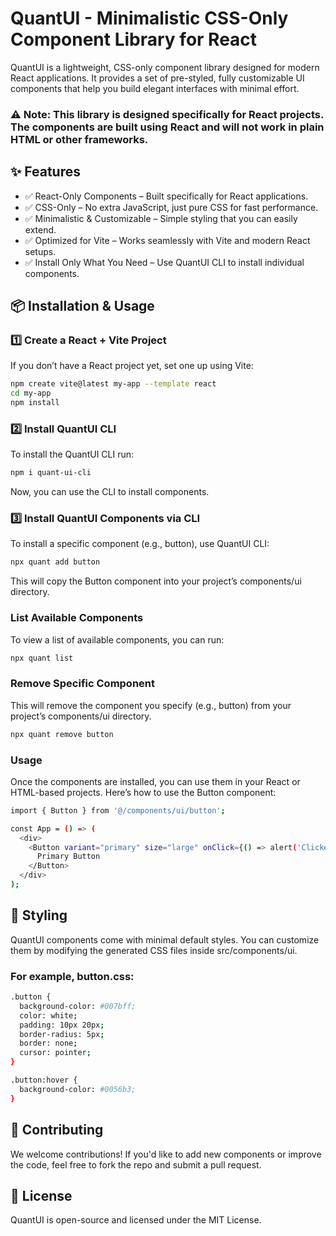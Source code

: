 # QuantUI - Minimalistic CSS-Only Component Library for React

QuantUI is a lightweight, CSS-only component library designed for modern React applications. It provides a set of pre-styled, fully customizable UI components that help you build elegant interfaces with minimal effort.

### ⚠️ Note: This library is designed specifically for React projects. The components are built using React and will not work in plain HTML or other frameworks.

## ✨ Features

- ✅ React-Only Components – Built specifically for React applications.
- ✅ CSS-Only – No extra JavaScript, just pure CSS for fast performance.
- ✅ Minimalistic & Customizable – Simple styling that you can easily extend.
- ✅ Optimized for Vite – Works seamlessly with Vite and modern React setups.
- ✅ Install Only What You Need – Use QuantUI CLI to install individual components.

## 📦 Installation & Usage

### 1️⃣ Create a React + Vite Project

If you don’t have a React project yet, set one up using Vite:

```bash
npm create vite@latest my-app --template react
cd my-app
npm install
```

### 2️⃣ Install QuantUI CLI

To install the QuantUI CLI run:

```bash
npm i quant-ui-cli
```

Now, you can use the CLI to install components.

### 3️⃣ Install QuantUI Components via CLI

To install a specific component (e.g., button), use QuantUI CLI:

```bash
npx quant add button
```

This will copy the Button component into your project’s components/ui directory.

### List Available Components

To view a list of available components, you can run:

```bash
npx quant list
```

### Remove Specific Component

This will remove the component you specify (e.g., button) from your project’s components/ui directory.

```bash
npx quant remove button
```

### Usage

Once the components are installed, you can use them in your React or HTML-based projects. Here’s how to use the Button component:

```bash
import { Button } from '@/components/ui/button';

const App = () => (
  <div>
    <Button variant="primary" size="large" onClick={() => alert('Clicked!')}>
      Primary Button
    </Button>
  </div>
);
```

## 🎨 Styling

QuantUI components come with minimal default styles. You can customize them by modifying the generated CSS files inside src/components/ui.

### For example, button.css:

```bash
.button {
  background-color: #007bff;
  color: white;
  padding: 10px 20px;
  border-radius: 5px;
  border: none;
  cursor: pointer;
}

.button:hover {
  background-color: #0056b3;
}
```

## 🔗 Contributing

We welcome contributions! If you'd like to add new components or improve the code, feel free to fork the repo and submit a pull request.

## 📜 License

QuantUI is open-source and licensed under the MIT License.
